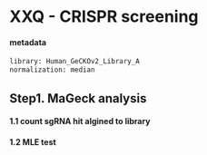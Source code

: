 XXQ - CRISPR screening
=========================

#### metadata
```python
library: Human_GeCKOv2_Library_A
normalization: median

```

## Step1. MaGeck analysis
#### 1.1 count sgRNA hit algined to library
#### 1.2 MLE test
